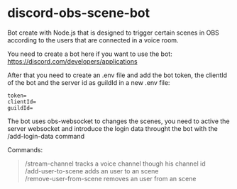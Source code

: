 # discord-obs-scene-bot
 Bot create with Node.js that is designed to trigger certain scenes in OBS according to the users that are connected in a voice room.

  You need to create a bot here if you want to use the bot: https://discord.com/developers/applications
  
  After that you need to create an .env file and add the bot token, the clientId of the bot and the server id as guildId in a new .env file:
   ```
   token=   
   clientId=   
   guildId=
   ```
  The bot uses obs-websocket to changes the scenes, you need to active the server websocket and introduce the login data throught the bot with the /add-login-data command
  
  Commands:
  >/stream-channel tracks a voice channel though his channel id  
  >/add-user-to-scene adds an user to an scene  
  >/remove-user-from-scene removes an user from an scene
